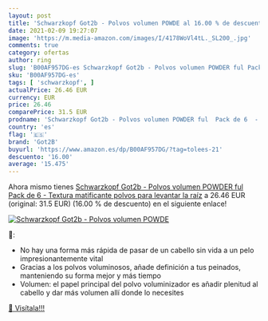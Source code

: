 ```yaml
---
layout: post
title: 'Schwarzkopf Got2b - Polvos volumen POWDE al 16.00 % de descuento'
date: 2021-02-09 19:27:07
image: 'https://m.media-amazon.com/images/I/4178WoVl4tL._SL200_.jpg'
comments: true
category: ofertas
author: ring
slug: 'B00AF957DG-es Schwarzkopf Got2b - Polvos volumen POWDER ful Pack de 6 -...'
sku: 'B00AF957DG-es'
tags: [ 'schwarzkopf', ]
actualPrice: 26.46 EUR
currency: EUR
price: 26.46
comparePrice: 31.5 EUR
prodname: 'Schwarzkopf Got2b - Polvos volumen POWDER ful  Pack de 6  - Textura matificante  polvos para levantar la raíz'
country: 'es'
flag: '🇪🇸'
brand: 'Got2B'
buyurl: 'https://www.amazon.es/dp/B00AF957DG/?tag=tolees-21'
descuento: '16.00'
average: '15.475'
---
```


Ahora mismo tienes [Schwarzkopf Got2b - Polvos volumen POWDER ful  Pack de 6  - Textura matificante  polvos para levantar la raíz](https://www.amazon.es/dp/B00AF957DG/?tag=tolees-21) a 26.46 EUR (original: 31.5 EUR) (16.00 %  de descuento) en el siguiente enlace!

[![Schwarzkopf Got2b - Polvos volumen POWDE](https://m.media-amazon.com/images/I/4178WoVl4tL._SL200_.jpg)](https://www.amazon.es/dp/B00AF957DG/?tag=tolees-21)

🔎:

- No hay una forma más rápida de pasar de un cabello sin vida a un pelo impresionantemente vital
- Gracias a los polvos voluminosos, añade definición a tus peinados, manteniendo su forma mejor y más tiempo
- Volumen: el papel principal del polvo voluminizador es añadir plenitud al cabello y dar más volumen allí donde lo necesites

[🛒 Visítala!!!](https://www.amazon.es/dp/B00AF957DG/?tag=tolees-21)
